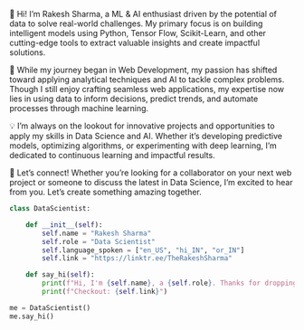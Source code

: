 👋 Hi! I’m Rakesh Sharma, a ML & AI enthusiast driven by the potential of data to solve real-world challenges. My primary focus is on building intelligent models using Python, Tensor Flow, Scikit-Learn, and other cutting-edge tools to extract valuable insights and create impactful solutions.

🚀 While my journey began in Web Development, my passion has shifted toward applying analytical techniques and AI to tackle complex problems. Though I still enjoy crafting seamless web applications, my expertise now lies in using data to inform decisions, predict trends, and automate processes through machine learning.

💡 I’m always on the lookout for innovative projects and opportunities to apply my skills in Data Science and AI. Whether it’s developing predictive models, optimizing algorithms, or experimenting with deep learning, I’m dedicated to continuous learning and impactful results.

🤝 Let’s connect! Whether you’re looking for a collaborator on your next web project or someone to discuss the latest in Data Science, I’m excited to hear from you. Let’s create something amazing together.

```python
class DataScientist:

    def __init__(self):
        self.name = "Rakesh Sharma"
        self.role = "Data Scientist"
        self.language_spoken = ["en_US", "hi_IN", "or_IN"]
        self.link = "https://linktr.ee/TheRakeshSharma"

    def say_hi(self):
        print(f"Hi, I'm {self.name}, a {self.role}. Thanks for dropping by😊")
        print(f"Checkout: {self.link}")

me = DataScientist()
me.say_hi()
```
